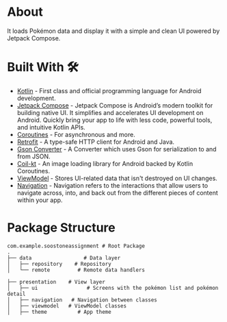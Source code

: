 # About

It loads Pokémon data and display it with a simple and clean UI powered by Jetpack Compose.

# Built With 🛠
- [Kotlin](https://kotlinlang.org/) - First class and official programming language for Android development.
- [Jetpack Compose](https://developer.android.com/jetpack/compose) - Jetpack Compose is Android’s modern toolkit for building native UI. It simplifies and accelerates UI development on Android. Quickly bring your app to life with less code, powerful tools, and intuitive Kotlin APIs.  
- [Coroutines](https://kotlinlang.org/docs/reference/coroutines-overview.html) - For asynchronous and more.
- [Retrofit](https://square.github.io/retrofit/) - A type-safe HTTP client for Android and Java.
- [Gson Converter](https://github.com/google/gson) - A Converter which uses Gson for serialization to and from JSON.
- [Coil-kt](https://coil-kt.github.io/coil/) - An image loading library for Android backed by Kotlin Coroutines.
- [ViewModel](https://developer.android.com/topic/libraries/architecture/viewmodel) - Stores UI-related data that isn't destroyed on UI changes.
- [Navigation](https://developer.android.com/guide/navigation) - Navigation refers to the interactions that allow users to navigate across, into, and back out from the different pieces of content within your app.

# Package Structure

    com.example.soostoneassignment # Root Package
    .
    ├── data                 # Data layer
    │   ├── repository    # Repository
    │   └── remote         # Remote data handlers
    
    ├── presentation    # View layer
    │   ├── ui      		  # Screens with the pokémon list and pokémon detail
    │   ├── navigation   # Navigation between classes
    │   ├── viewmodel   # ViewModel classes
    │   ├── theme          # App theme
   
